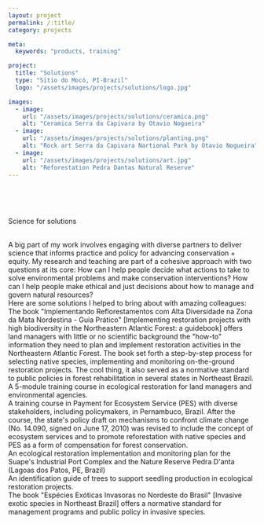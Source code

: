 ```yaml
---
layout: project
permalink: /:title/
category: projects

meta:
  keywords: "products, training"

project:
  title: "Solutions"
  type: "Sítio do Mocó, PI-Brazil"
  logo: "/assets/images/projects/solutions/logo.jpg"

images:
  - image:
    url: "/assets/images/projects/solutions/ceramica.png"
    alt: "Ceramica Serra da Capivara by Otavio Nogueira"
  - image:
    url: "/assets/images/projects/solutions/planting.png"
    alt: "Rock art Serra da Capivara Nartional Park by Otavio Nogueira"
  - image:
    url: "/assets/images/projects/solutions/art.jpg"
    alt: "Reforestation Pedra Dantas Natural Reserve"
---
```

<p style="padding-top:50px">

<p>Science for solutions</p>
<br>
A big part of my work involves engaging with diverse partners to deliver science that informs practice and policy for advancing conservation + equity. My research and teaching are part of a cohesive approach with two questions at its core: How can I help people decide what actions to take to solve environmental problems and make conservation interventions? How can I help people make ethical and just decisions about how to manage and govern natural resources?

<br>
Here are some solutions I helped to bring about with amazing colleagues:
<br>
The book "Implementando Reflorestamentos com Alta Diversidade na Zona da Mata Nordestina - Guia Prático" [Implementing restoration projects with high biodiversity in the Northeastern Atlantic Forest: a guidebook] offers land managers with little or no scientific background the "how-to" information they need to plan and implement restoration activities in the Northeastern Atlantic Forest. The book set forth a step-by-step process for selecting native species, implementing and monitoring on-the-ground restoration projects.
The cool thing, it also served as a normative standard to public policies in forest rehabilitation in several states in Northeast Brazil.
<br>
A 5-module training course in ecological restoration for land managers and environmental agencies.
<br>
A training course in Payment for Ecosystem Service (PES) with diverse stakeholders, including policymakers, in Pernambuco, Brazil. After the course, the state's policy draft on mechanisms to confront climate change (No. 14.090, signed on June 17, 2010) was revised to include the concept of ecosystem services and to promote reforestation with native species and PES as a form of compensation for forest conservation.
<br>
An ecological restoration implementation and monitoring plan for the Suape's Industrial Port Complex and the Nature Reserve Pedra D'anta (Lagoas dos Patos, PE, Brazil)
<br>
An identification guide of trees to support seedling production in ecological restoration projects.
<br>
The book "Espécies Exóticas Invasoras no Nordeste do Brasil" [Invasive exotic species in Northeast Brazil] offers a normative standard for management programs and public policy in invasive species.  
